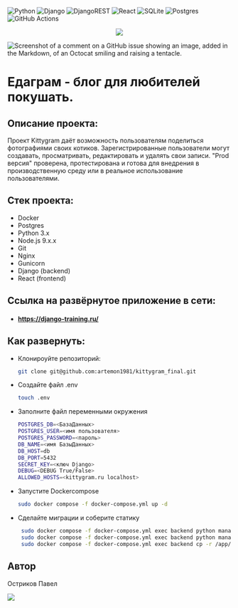![Python](https://img.shields.io/badge/python-3670A0?style=for-the-badge&logo=python&logoColor=ffdd54)
![Django](https://img.shields.io/badge/django-%23092E20.svg?style=for-the-badge&logo=django&logoColor=white)
![DjangoREST](https://img.shields.io/badge/DJANGO-REST-ff1709?style=for-the-badge&logo=django&logoColor=white&color=ff1709&labelColor=gray)
![React](https://img.shields.io/badge/react-%2320232a.svg?style=for-the-badge&logo=react&logoColor=%2361DAFB)
![SQLite](https://img.shields.io/badge/sqlite-%2307405e.svg?style=for-the-badge&logo=sqlite&logoColor=white)
![Postgres](https://img.shields.io/badge/postgres-%23316192.svg?style=for-the-badge&logo=postgresql&logoColor=white)
![GitHub Actions](https://img.shields.io/badge/github%20actions-%232671E5.svg?style=for-the-badge&logo=githubactions&logoColor=white)
<p align="center">
  <img src="[https://api.netlify.com/api/v1/badges/bc438b2e-9f12-4bbe-987e-d36fcef20a2f/deploy-status](https://github.com/artemon1981/foodgram-project-react/actions/workflows/main.yml/badge.svg)](https://github.com/artemon1981/foodgram-project-react/actions/workflows/main.yml)">
</p>


![Screenshot of a comment on a GitHub issue showing an image, added in the Markdown, of an Octocat smiling and raising a tentacle.](https://linkphoto.ru/wp-content/uploads/2020/07/knigi-po-fud-fotografii-na-russkom.jpg)


# Едаграм - блог для любителей покушать. 
 
## Описание проекта: 
 
Проект Kittygram даёт возможность пользователям поделиться  фотографиями своих  котиков. Зарегистрированные пользователи могут создавать, просматривать, редактировать и удалять свои записи. "Prod версия" проверена, протестирована и готова для внедрения в производственную среду или в реальное использование пользователями.

## Стек проекта:

- Docker
- Postgres
- Python 3.x 
- Node.js 9.x.x 
- Git 
- Nginx 
- Gunicorn 
- Django (backend) 
- React (frontend)

##  Cсылка на развёрнутое приложение в сети: 
- #### https://django-training.ru/ 

## Как развернуть: 
 
 - Клонироуйте репозиторий:
 
    ```bash
    git clone git@github.com:artemon1981/kittygram_final.git
    ```
 - Создайте файл .env

    ```bash
    touch .env
    ```
- Заполните файл переменными окружения

    ```bash
    POSTGRES_DB=<БазаДанных>
    POSTGRES_USER=<имя пользователя>
    POSTGRES_PASSWORD=<пароль>
    DB_NAME=<имя БазыДанных>
    DB_HOST=db
    DB_PORT=5432
    SECRET_KEY=<ключ Django>
    DEBUG=<DEBUG True/False>
    ALLOWED_HOSTS=<kittygram.ru localhost>
    ```

- Запустите Dockercompose

    ```bash
    sudo docker compose -f docker-compose.yml up -d
    ```

- Сделайте миграции и соберите статику

   ```bash
    sudo docker compose -f docker-compose.yml exec backend python manage.py migrate
    sudo docker compose -f docker-compose.yml exec backend python manage.py collectstatic
    sudo docker compose -f docker-compose.yml exec backend cp -r /app/collected_static/. /backend_static/static/ 
    ``` 
    




 ## Автор 
 
Остриков Павел
  
![](https://github-profile-summary-cards.vercel.app/api/cards/profile-details?username=artemon1981)

